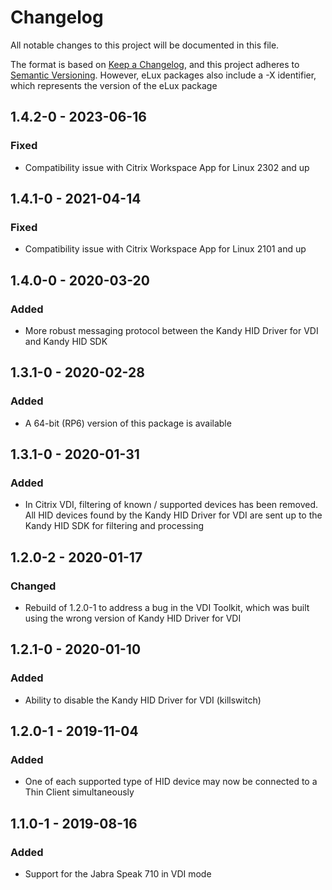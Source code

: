 # Changelog
All notable changes to this project will be documented in this file.

The format is based on [Keep a Changelog](https://keepachangelog.com/en/1.0.0/),
and this project adheres to [Semantic Versioning](https://semver.org/spec/v2.0.0.html). However, eLux packages also include a -X identifier, which represents the version of the eLux package

## 1.4.2-0 - 2023-06-16

### Fixed
- Compatibility issue with Citrix Workspace App for Linux 2302 and up

## 1.4.1-0 - 2021-04-14

### Fixed
- Compatibility issue with Citrix Workspace App for Linux 2101 and up

## 1.4.0-0 - 2020-03-20

### Added
- More robust messaging protocol between the Kandy HID Driver for VDI and Kandy HID SDK

## 1.3.1-0 - 2020-02-28

### Added
- A 64-bit (RP6) version of this package is available

## 1.3.1-0 - 2020-01-31

### Added
- In Citrix VDI, filtering of known / supported devices has been removed. All HID devices found by the Kandy HID Driver for VDI are sent up to the Kandy HID SDK for filtering and processing

## 1.2.0-2 - 2020-01-17

### Changed
- Rebuild of 1.2.0-1 to address a bug in the VDI Toolkit, which was built using the wrong version of Kandy HID Driver for VDI

## 1.2.1-0 - 2020-01-10

### Added
- Ability to disable the Kandy HID Driver for VDI (killswitch)

## 1.2.0-1 - 2019-11-04

### Added
- One of each supported type of HID device may now be connected to a Thin Client simultaneously

## 1.1.0-1 - 2019-08-16

### Added
- Support for the Jabra Speak 710 in VDI mode

<!-- changelog possible fields:
### Added
### Changed
### Removed
### Deprecated
### Fixed
### Security
>
